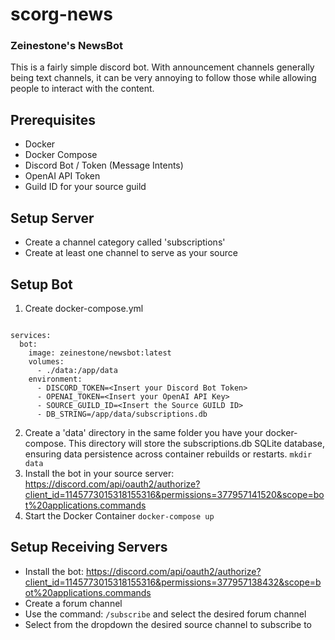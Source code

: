 # scorg-news

### Zeinestone's NewsBot

This is a fairly simple discord bot. With announcement channels generally being text channels, it can be very annoying to follow those while allowing people to interact with the content. 

## Prerequisites
- Docker
- Docker Compose
- Discord Bot / Token (Message Intents)
- OpenAI API Token
- Guild ID for your source guild

## Setup Server
- Create a channel category called 'subscriptions'
- Create at least one channel to serve as your source

## Setup Bot
1. Create docker-compose.yml
```version: '3'

services:
  bot:
    image: zeinestone/newsbot:latest
    volumes:
      - ./data:/app/data
    environment:
      - DISCORD_TOKEN=<Insert your Discord Bot Token>
      - OPENAI_TOKEN=<Insert your OpenAI API Key>
      - SOURCE_GUILD_ID=<Insert the Source GUILD ID>
      - DB_STRING=/app/data/subscriptions.db
```
2. Create a 'data' directory in the same folder you have your docker-compose. This directory will store the subscriptions.db SQLite database, ensuring data persistence across container rebuilds or restarts.
```mkdir data```
3. Install the bot in your source server: https://discord.com/api/oauth2/authorize?client_id=1145773015318155316&permissions=377957141520&scope=bot%20applications.commands
4. Start the Docker Container
```docker-compose up```

## Setup Receiving Servers
- Install the bot: https://discord.com/api/oauth2/authorize?client_id=1145773015318155316&permissions=377957138432&scope=bot%20applications.commands
- Create a forum channel
- Use the command:
```/subscribe``` and select the desired forum channel
- Select from the dropdown the desired source channel to subscribe to